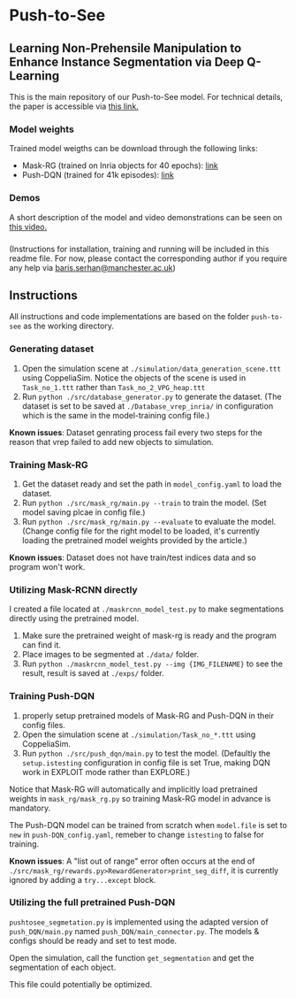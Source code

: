 # Push-to-See 
## Learning Non-Prehensile Manipulation to Enhance Instance Segmentation via Deep Q-Learning
This is the main repository of our Push-to-See model. For technical details, the paper is accessible via [this link.](https://ieeexplore.ieee.org/document/9811645)

### Model weights
Trained model weigths can be download through the following links:
- Mask-RG (trained on Inria objects for 40 epochs): [link](https://www.dropbox.com/s/mqf7iwmxeti76wx/maskrg_inria_v1_40ep.pth?dl=0)
- Push-DQN (trained for 41k episodes): [link](https://www.dropbox.com/s/96qqmt809gceguj/push_dqn_41k.pth?dl=0)

### Demos

A short description of the model and video demonstrations can be seen on [this video.](https://www.youtube.com/watch?v=CtMaCpACAjU)

###
(Instructions for installation, training and running will be included in this readme file. For now, please contact the corresponding author if you require any help via baris.serhan@manchester.ac.uk)  


## Instructions
All instructions and code implementations are based on the folder `push-to-see` as the working directory.
### Generating dataset
1. Open the simulation scene at `./simulation/data_generation_scene.ttt` using CoppeliaSim. Notice the objects of the scene is used in `Task_no_1.ttt` rather than `Task_no_2_VPG_heap.ttt`
2. Run `python ./src/database_generator.py` to generate the dataset. (The dataset is set to be saved at `./Database_vrep_inria/` in configuration which is the same in the model-training config file.)

**Known issues**: Dataset genrating process fail every two steps for the reason that vrep failed to add new objects to simulation.

### Training Mask-RG
1. Get the dataset ready and set the path in `model_config.yaml` to load the dataset.
2. Run `python ./src/mask_rg/main.py --train` to train the model. (Set model saving plcae in config file.)
3. Run `python ./src/mask_rg/main.py --evaluate` to evaluate the model. (Change config file for the right model to be loaded, it's currently loading the pretrained model weights provided by the article.)

**Known issues**: Dataset does not have train/test indices data and so program won't work.

### Utilizing Mask-RCNN directly
I created a file located at `./maskrcnn_model_test.py` to make segmentations directly using the pretrained model.
1. Make sure the pretrained weight of mask-rg is ready and the program can find it.
2. Place images to be segmented at `./data/` folder.
2. Run `python ./maskrcnn_model_test.py --img {IMG_FILENAME}` to see the result, result is saved at `./exps/` folder.

### Training Push-DQN
1. properly setup pretrained models of Mask-RG and Push-DQN in their config files.
2. Open the simulation scene at `./simulation/Task_no_*.ttt` using CoppeliaSim.
3. Run `python ./src/push_dqn/main.py` to test the model. (Defaultly the `setup.istesting` configuration in config file is set True, making DQN work in EXPLOIT mode rather than EXPLORE.)

Notice that Mask-RG will automatically and implicitly load pretrained weights in `mask_rg/mask_rg.py` so training Mask-RG model in advance is mandatory.

The Push-DQN model can be trained from scratch when `model.file` is set to `new` in `push-DQN_config.yaml`, remeber to change `istesting` to false for training.

**Known issues**: A "list out of range" error often occurs at the end of `./src/mask_rg/rewards.py>RewardGenerator>print_seg_diff`, it is currently ignored by adding a `try...except` block.

### Utilizing the full pretrained Push-DQN
`pushtosee_segmetation.py` is implemented using the adapted version of `push_DQN/main.py` named `push_DQN/main_connector.py`. The models & configs should be ready and set to test mode.

Open the simulation, call the function `get_segmentation` and get the segmentation of each object.

This file could potentially be optimized.